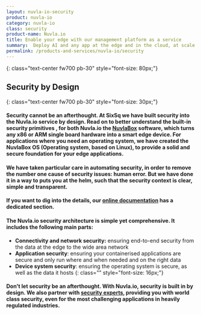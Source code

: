 ```yaml
---
layout: nuvla-io-security
product: nuvla-io
category: nuvla-io
class: security
product-name: Nuvla.io
title: Enable your edge with our management platform as a service
summary:  Deploy AI and any app at the edge and in the cloud, at scale.
permalink: /products-and-services/nuvla-io/security
---
```


<i class="fad fa-lock-alt" style="color: #9B1313;"></i>
{: class="text-center fw700 pb-30" style="font-size: 80px;"}

## Security by Design
{: class="text-center fw700 pb-30" style="font-size: 30px;"}

#### Security cannot be an afterthought. At SixSq we have built security into the Nuvla.io service by design. Read on to better understand the built-in security primitives , for both Nuvla.io the [NuvlaBox](/products-and-services/nuvlabox/overview) software, which turns any x86 or ARM single board hardware into a smart edge device.  For applications where you need an operating system, we have created the NuvlaBox OS (Operating system, based on Linux), to provide a solid and secure foundation for your edge applications.

<p/>

#### We have taken particular care in automating security, in order to remove the number one cause of security issues: human error. But we have done it in a way to puts you at the helm, such that the security context is clear, simple and transparent.

<p/>

#### If you want to dig into the details, our [<i class="fad fa-book" style="color: #9B1313;"></i> online documentation](https://docs.nuvla.io/nuvla/security) has a dedicated section.

<p/>

#### The Nuvla.io security architecture is simple yet comprehensive. It includes the following main parts:

<p/>

* <i class="fad fa-check"></i> **Connectivity and network security:** ensuring end-to-end security from the data at the edge to the wide area network
* <i class="fad fa-check"></i> **Application security**: ensuring your containerised applications are secure and only run where and when needed and on the right data
* <i class="fad fa-check"></i> **Device system security**: ensuring the operating system is secure, as well as the data it hosts
{: class="" style="font-size: 16px;"}

<p/>

#### Don't let security be an afterthought. With Nuvla.io, security is built in by design. We also partner with [security experts](/about/partners), providing you with world class security, even for the most challenging applications in heavily regulated industries.
